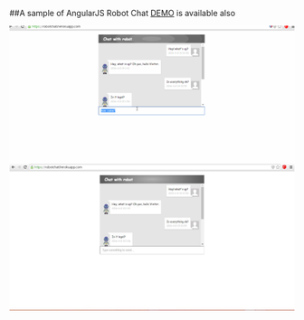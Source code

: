 ##A sample of AngularJS Robot Chat 
[DEMO](https://robotchat.herokuapp.com/) is available also


![image](record.gif)
![image](Capture.JPG)
